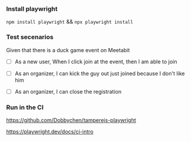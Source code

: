 ### Install playwright

`npm install playwright` && `npx playwright install`

### Test secenarios

Given that there is a duck game event on Meetabit

- [ ] As a new user, When I click join at the event, then I am able to join

- [ ] As an organizer, I can kick the guy out just joined because I don't like him

- [ ] As an organizer, I can close the registration

### Run in the CI

https://github.com/Dobbychen/tamperejs-playwright

https://playwright.dev/docs/ci-intro
